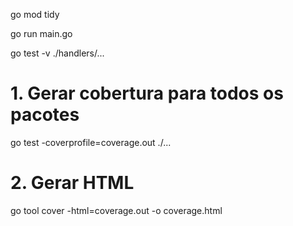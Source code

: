 go mod tidy

go run main.go

go test -v ./handlers/...

# 1. Gerar cobertura para todos os pacotes
go test -coverprofile=coverage.out ./...

# 2. Gerar HTML
go tool cover -html=coverage.out -o coverage.html